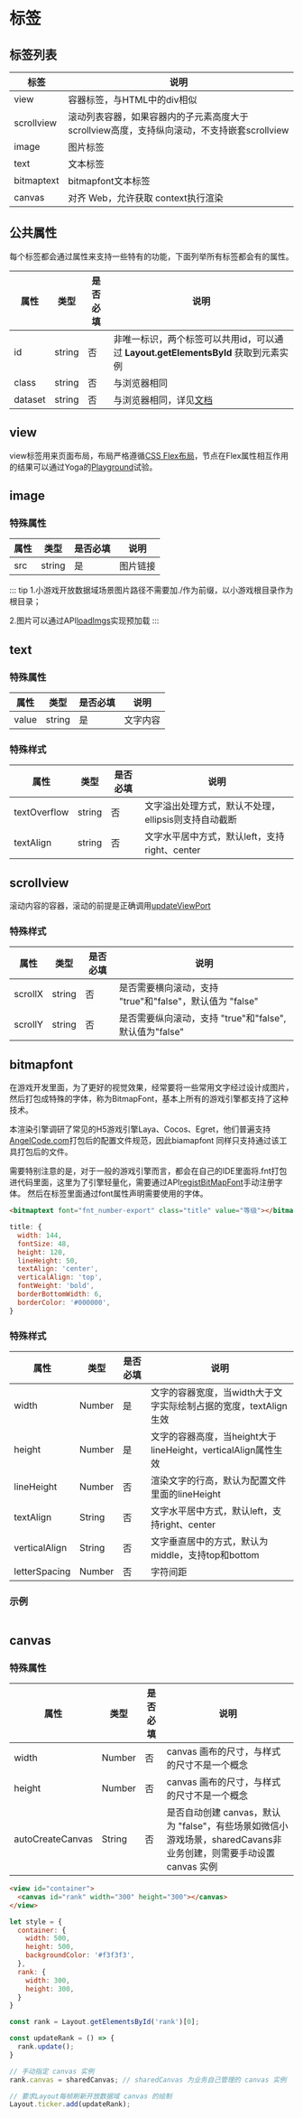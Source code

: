 # 标签

## 标签列表

|      标签     |            说明          |
|----------------|----------------             |
| view           | 容器标签，与HTML中的div相似 |
| scrollview     | 滚动列表容器，如果容器内的子元素高度大于scrollview高度，支持纵向滚动，不支持嵌套scrollview |
| image          | 图片标签 |
| text           | 文本标签 |
| bitmaptext| bitmapfont文本标签|
| canvas | 对齐 Web，允许获取 context执行渲染 |


## 公共属性
每个标签都会通过属性来支持一些特有的功能，下面列举所有标签都会有的属性。

|      属性      |  类型  | 是否必填 |          说明          |
|----------------|--------|--------|------------------------|
| id  | string |    否 | 非唯一标识，两个标签可以共用id，可以通过 **Layout.getElementsById** 获取到元素实例 |
| class | string |    否    | 与浏览器相同 |
| dataset | string |    否    | 与浏览器相同，详见[文档](https://developer.mozilla.org/en-US/docs/Web/API/HTMLElement/dataset) |


## view

view标签用来页面布局，布局严格遵循[CSS Flex布局](https://developer.mozilla.org/en-US/docs/Web/CSS/flex)，节点在Flex属性相互作用的结果可以通过Yoga的[Playground](https://yogalayout.com/playground)试验。

## image
### 特殊属性
|      属性      |  类型  | 是否必填 |          说明          |
|----------------|--------|--------|------------------------|
| src| string |    是 |图片链接|

::: tip
1.小游戏开放数据域场景图片路径不需要加./作为前缀，以小游戏根目录作为根目录；

2.图片可以通过API[loadImgs](/api/api.html#loadimgs)实现预加载
:::

## text

### 特殊属性
|      属性      |  类型  | 是否必填 |          说明          |
|----------------|--------|--------|------------------------|
| value | string |    是 |文字内容|

### 特殊样式
|      属性      |  类型  | 是否必填 |          说明          |
|----------------|--------|--------|------------------------|
| textOverflow | string |   否  | 文字溢出处理方式，默认不处理，ellipsis则支持自动截断|
| textAlign| string |   否  | 文字水平居中方式，默认left，支持right、center |

## scrollview
滚动内容的容器，滚动的前提是正确调用[updateViewPort](/api/api.html#updateviewport)
### 特殊样式
|      属性      |  类型  | 是否必填 |          说明          |
|----------------|--------|--------|------------------------|
| scrollX | string |   否  |  是否需要横向滚动，支持 "true"和"false"，默认值为 "false" |
| scrollY | string |   否  | 是否需要纵向滚动，支持 "true"和"false", 默认值为"false" |


## bitmapfont
在游戏开发里面，为了更好的视觉效果，经常要将一些常用文字经过设计成图片，然后打包成特殊的字体，称为BitmapFont，基本上所有的游戏引擎都支持了这种技术。

本渲染引擎调研了常见的H5游戏引擎Laya、Cocos、Egret，他们普遍支持[AngelCode.com](https://www.angelcode.com/products/bmfont/)打包后的配置文件规范，因此biamapfont
同样只支持通过该工具打包后的文件。

需要特别注意的是，对于一般的游戏引擎而言，都会在自己的IDE里面将.fnt打包进代码里面，这里为了引擎轻量化，需要通过API[registBitMapFont](/api/api.html#registbitmapfont)手动注册字体。
然后在标签里面通过font属性声明需要使用的字体。

``` html
<bitmaptext font="fnt_number-export" class="title" value="等级"></bitmaptext>
```
``` js
title: {
  width: 144,
  fontSize: 48,
  height: 120,
  lineHeight: 50,
  textAlign: 'center',
  verticalAlign: 'top',
  fontWeight: 'bold',
  borderBottomWidth: 6,
  borderColor: '#000000',
}

```

### 特殊样式
|      属性      |  类型  | 是否必填 |          说明          |
|----------------|--------|--------|------------------------|
| width | Number|   是   | 文字的容器宽度，当width大于文字实际绘制占据的宽度，textAlign生效|
| height| Number|   是   | 文字的容器高度，当height大于lineHeight，verticalAlign属性生效|
| lineHeight | Number|   否   | 渲染文字的行高，默认为配置文件里面的lineHeight|
| textAlign| String |   否  | 文字水平居中方式，默认left，支持right、center |
| verticalAlign| String |   否  | 文字垂直居中的方式，默认为middle，支持top和bottom|
| letterSpacing | Number|   否   | 字符间距|


### 示例
<img :src="$withBase('/imgs/bitmapfont.png')" width=400>

## canvas
### 特殊属性
|      属性      |  类型  | 是否必填 |          说明          |
|----------------|--------|--------|------------------------|
| width | Number |    否  | canvas 画布的尺寸，与样式的尺寸不是一个概念 |
| height | Number |    否  | canvas 画布的尺寸，与样式的尺寸不是一个概念 |
| autoCreateCanvas | String | 否 | 是否自动创建 canvas，默认为 "false"，有些场景如微信小游戏场景，sharedCavans非业务创建，则需要手动设置canvas 实例|

``` html
<view id="container">
  <canvas id="rank" width="300" height="300"></canvas>
</view>
```
```js
let style = {
  container: {
    width: 500,
    height: 500,
    backgroundColor: '#f3f3f3',
  },
  rank: {
    width: 300,
    height: 300,
  }
}
```
```js
const rank = Layout.getElementsById('rank')[0];

const updateRank = () => {
  rank.update();
}

// 手动指定 canvas 实例
rank.canvas = sharedCanvas; // sharedCanvas 为业务自己管理的 canvas 实例

// 要求Layout每帧刷新开放数据域 canvas 的绘制
Layout.ticker.add(updateRank);

```
